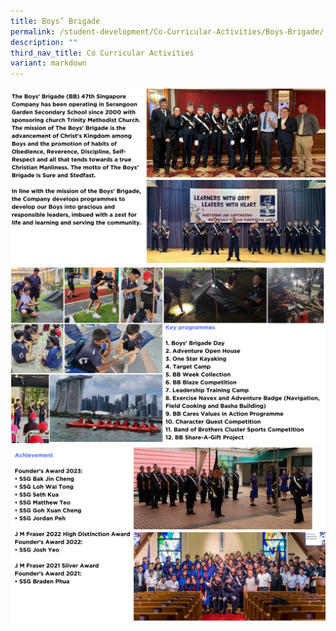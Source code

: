 ```yaml
---
title: Boys’ Brigade
permalink: /student-development/Co-Curricular-Activities/Boys-Brigade/
description: ""
third_nav_title: Co Curricular Activities
variant: markdown
---
```

![](/images/ccabb2024__1_.png)
![](/images/ccabb2024__2_.png)
![](/images/ccabb2024__3_.png)